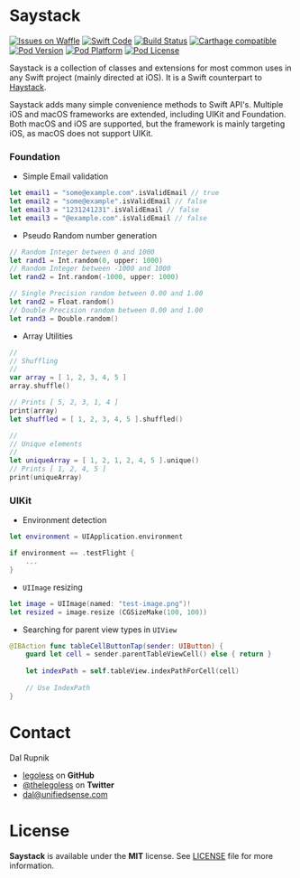 # Saystack

[![Issues on Waffle](https://img.shields.io/badge/issues-on--Waffle-blue.svg)](http://waffle.io/legoless/Saystack)
[![Swift Code](https://img.shields.io/badge/code-in-Swift-orange.svg)](http://github.com/legoless/ViewModelable)
[![Build Status](https://travis-ci.org/Legoless/Saystack.svg)](https://travis-ci.org/legoless/Saystack)
[![Carthage compatible](https://img.shields.io/badge/Carthage-compatible-4BC51D.svg?style=flat)](https://github.com/Carthage/Carthage)
[![Pod Version](http://img.shields.io/cocoapods/v/Saystack.svg?style=flat)](http://cocoadocs.org/docsets/Saystack/)
[![Pod Platform](http://img.shields.io/cocoapods/p/Saystack.svg?style=flat)](http://cocoadocs.org/docsets/Saystack/)
[![Pod License](http://img.shields.io/cocoapods/l/Saystack.svg?style=flat)](http://opensource.org/licenses/MIT)

Saystack is a collection of classes and extensions for most common uses in any Swift project (mainly directed at iOS). It is a Swift counterpart to [Haystack](https://github.com/legoless/Haystack).

Saystack adds many simple convenience methods to Swift API's. Multiple iOS and macOS frameworks are extended, including UIKit and Foundation. Both macOS and iOS are supported, but the framework is mainly targeting iOS, as macOS does not support UIKit.

### Foundation

- Simple Email validation

```swift
let email1 = "some@example.com".isValidEmail // true
let email2 = "some@example".isValidEmail // false
let email3 = "1231241231".isValidEmail // false
let email3 = "@example.com".isValidEmail // false
```

- Pseudo Random number generation

```swift
// Random Integer between 0 and 1000
let rand1 = Int.random(0, upper: 1000)
// Random Integer between -1000 and 1000
let rand2 = Int.random(-1000, upper: 1000)

// Single Precision random between 0.00 and 1.00
let rand2 = Float.random()
// Double Precision random between 0.00 and 1.00
let rand3 = Double.random()
```

- Array Utilities

```swift
//
// Shuffling
//
var array = [ 1, 2, 3, 4, 5 ]
array.shuffle()

// Prints [ 5, 2, 3, 1, 4 ]
print(array)
let shuffled = [ 1, 2, 3, 4, 5 ].shuffled()

//
// Unique elements
//
let uniqueArray = [ 1, 2, 1, 2, 4, 5 ].unique()
// Prints [ 1, 2, 4, 5 ]
print(uniqueArray)
```

### UIKit

- Environment detection

```swift
let environment = UIApplication.environment

if environment == .testFlight {
    ...
}
```

- `UIImage` resizing

```swift
let image = UIImage(named: "test-image.png")!
let resized = image.resize (CGSizeMake(100, 100))
```

- Searching for parent view types in `UIView`

```swift
@IBAction func tableCellButtonTap(sender: UIButton) {
    guard let cell = sender.parentTableViewCell() else { return }
    
    let indexPath = self.tableView.indexPathForCell(cell)
    
    // Use IndexPath
}
```

Contact
======

Dal Rupnik

- [legoless](https://github.com/legoless) on **GitHub**
- [@thelegoless](https://twitter.com/thelegoless) on **Twitter**
- [dal@unifiedsense.com](mailto:dal@unifiedsense.com)

License
======

**Saystack** is available under the **MIT** license. See [LICENSE](https://github.com/Legoless/Saystack/blob/master/LICENSE) file for more information.

